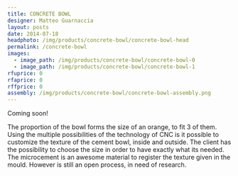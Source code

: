 ```yaml
---
title: CONCRETE BOWL
designer: Matteo Guarnaccia
layout: posts
date: 2014-07-18
headphoto: /img/products/concrete-bowl/concrete-bowl-head
permalink: /concrete-bowl
images:  
  - image_path: /img/products/concrete-bowl/concrete-bowl-0
  - image_path: /img/products/concrete-bowl/concrete-bowl-1
rfuprice: 0
rfaprice: 0
rffprice: 0
assembly: /img/products/concrete-bowl/concrete-bowl-assembly.png 
---
```


Coming soon!

The proportion of the bowl forms the size of an orange, to fit 3 of them. Using the multiple possibilities of the technology of CNC is it possible to customize the texture of the cement bowl, inside and outside. The client has the possibility to choose the size in order to have exactly what its needed. The microcement is an awesome material to register the texture given in the mould. However is still an open process, in need of research.